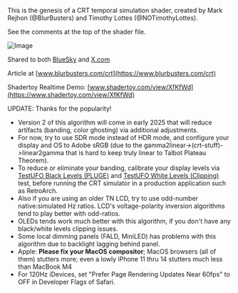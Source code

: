 This is the genesis of a CRT temporal simulation shader, created by Mark Rejhon (@BlurBusters) and Timothy Lottes (@NOTimothyLottes).

See the comments at the top of the shader file.

![Image](https://blurbusters.com/wp-content/uploads/2024/12/crt-simulation-animated.gif)

Shared to both [BlueSky](https://bsky.app/profile/blurbusters.com/post/3ldz4u6kovs2v) and [X.com](https://x.com/BlurBusters/status/1871340328965533777)

Article at [www.blurbusters.com/crt](https://www.blurbusters.com/crt)

Shadertoy Realtime Demo: [www.shadertoy.com/view/XfKfWd](https://www.shadertoy.com/view/XfKfWd)

UPDATE: Thanks for the popularity!
- Version 2 of this algorithm will come in early 2025 that will reduce artifacts (banding, color ghosting) via additional adjustments.
- For now, try to use SDR mode instead of HDR mode, and configure your display and OS to Adobe sRGB (due to the gamma2linear->(crt-stuff)->linear2gamma that is hard to keep truly linear to Talbot Plateau Theorem).
- To reduce or eliminate your banding, calibrate your display levels via [TestUFO Black Levels (PLUGE)](https://testufo.com/blacklevels) and [TestUFO White Levels (Clipping)](https://testufo.com/whitelevels) test, before running the CRT simulator in a production application such as RetroArch.
- Also if you are using an older TN LCD, try to use odd-number native:simulated Hz ratios.  LCD's voltage-polarity inversion algorithms tend to play better with odd-ratios.
- OLEDs tends work much better with this algorithm, if you don't have any black/white levels clipping issues.
- Some local dimming panels (FALD, MiniLED) has problems with this algorithm due to backlight lagging behind panel.
- Apple: <b>Please fix your MacOS compositor</b>; MacOS browsers (all of them) stutters more; even a lowly iPhone 11 thru 14 stutters much less than MacBook M4
- For 120Hz iDevices, set "Prefer Page Rendering Updates Near 60fps" to OFF in Developer Flags of Safari.
